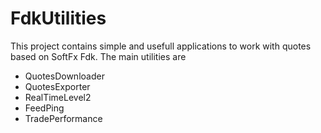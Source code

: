 # FdkUtilities
This project contains simple and usefull applications to work with quotes based on SoftFx Fdk. The main utilities are 
 - QuotesDownloader  
 - QuotesExporter
 - RealTimeLevel2
 - FeedPing
 - TradePerformance
